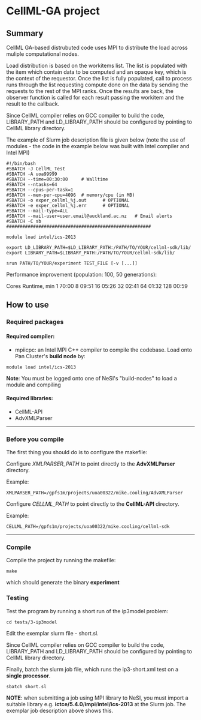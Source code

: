 # CellML-GA project

## Summary
CellML GA-based distrubuted code uses MPI to distribute the load across muliple computational nodes.

Load distribution is based on the workitems list. The list is populated with the item which contain
data to be computed and an opaque key, which is the context of the requestor. Once the list is fully
populated, call to process runs through the list requesting compute done on the data by sending the 
requests to the rest of the MPI ranks. Once the results are back, the observer function is called for
each result passing the workitem and the result to the callback.

Since CellML compiler relies on GCC compiler to build the code, LIBRARY_PATH and LD_LIBRARY_PATH 
should be configured by pointing to CellML library directory.

The example of Slurm job description file is given below (note the use of modules - the code in
the example below was built with Intel compiler and Intel MPI)


```
#!/bin/bash
#SBATCH -J CellML_Test
#SBATCH -A uoa99999
#SBATCH --time=00:30:00     # Walltime
#SBATCH --ntasks=64
#SBATCH --cpus-per-task=1
#SBATCH --mem-per-cpu=4096  # memory/cpu (in MB)
#SBATCH -o exper_cellml_%j.out		# OPTIONAL
#SBATCH -e exper_cellml_%j.err		# OPTIONAL
#SBATCH --mail-type=ALL
#SBATCH --mail-user=user.email@auckland.ac.nz	# Email alerts
#SBATCH -C sb
######################################################

module load intel/ics-2013

export LD_LIBRARY_PATH=$LD_LIBRARY_PATH:/PATH/TO/YOUR/cellml-sdk/lib/
export LIBRARY_PATH=$LIBRARY_PATH:/PATH/TO/YOUR/cellml-sdk/lib/

srun PATH/TO/YOUR/experiment TEST_FILE [-v [...]]
```

Performance improvement (population: 100, 50 generations):

Cores  Runtime, min
1       70:00
8       09:51
16      05:26
32      02:41
64      01:32
128	00:59


## How to use
### Required packages
#### Required compiler:
* mpiicpc: an Intel MPI C++ compiler to compile the codebase. Load onto Pan Cluster's **build node** by:
```
module load intel/ics-2013
``` 

**Note**: You must be logged onto one of NeSI's "build-nodes" to load a module and compiling

#### Required libraries:
* CellML-API
* AdvXMLParser

---

### Before you compile
The first thing you should do is to configure the makefile:

Configure *XMLPARSER_PATH* to point directly to the **AdvXMLParser** directory. 

Example:
```
XMLPARSER_PATH=/gpfs1m/projects/uoa00322/mike.cooling/AdvXMLParser
```

Configure *CELLML_PATH* to point directly to the **CellML-API** directory.

Example:
```
CELLML_PATH=/gpfs1m/projects/uoa00322/mike.cooling/cellml-sdk
```

---

### Compile
Compile the project by running the makefile:
```
make
```
which should generate the binary **experiment**

### Testing
Test the program by running a short run of the ip3model problem:

```
cd tests/3-ip3model
```

Edit the exemplar slurm file - short.sl.

Since CellML compiler relies on GCC compiler to build the code, LIBRARY_PATH and LD_LIBRARY_PATH 
should be configured by pointing to CellML library directory.

Finally, batch the slurm job file, which runs the ip3-short.xml test on a **single processor**.
```
sbatch short.sl
```

**NOTE**: when submitting a job using MPI library to NeSI, you must import a suitable library e.g. **ictce/5.4.0**/**impi**/**intel/ics-2013** at the Slurm job. The exemplar job description above shows this.
